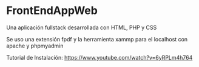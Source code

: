 # FrontEndAppWeb

Una aplicación fullstack desarrollada con HTML, PHP y CSS

Se uso una extensión fpdf y la herramienta xammp para el localhost con apache y phpmyadmin

Tutorial de Instalación: https://www.youtube.com/watch?v=6yRPLm4h764
